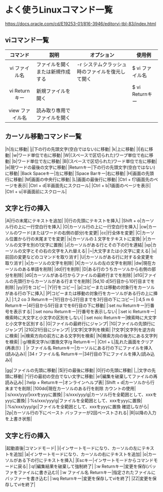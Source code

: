 # よく使うLinuxコマンド一覧
https://docs.oracle.com/cd/E19253-01/816-3946/editorvi-tbl-83/index.html

## viコマンド一覧

|コマンド|説明|オプション|使用例|  
|:---:|---|---|---|
|vi ファイル名|ファイルを開くまたは新規作成する|-r システムクラッシュ時のファイルを復元して開く|$ vi ファイル名|
|vi Returnキー|新規ファイルを開く| |$ vi Returnキー|
|view ファイル名|読み取り専用でファイルを開く|

## カーソル移動コマンド一覧

|h|左に移動|
|j|下の行の先頭文字(空白ではない)に移動|
|k|上に移動|
|l|右に移動|
|w|ワード単位で右に移動|
|W|(スペースで区切られた)ワープ単位で右に移動|
|b|ワード単位で左に移動|
|B|(スペースで区切られた)ワード単位で左に移動|
|e|現ワードの最後の文字に移動|
|Returnキー|下の行の先頭文字(空白ではない)に移動|
|Back Spaceキー|左に移動|
|Space Barキー|右に移動|
|H|画面の先頭行に移動|
|M|画面の中央行に移動|
|L|画面の最後行に移動|
|Ctrl + f|1画面先のページを表示|
|Ctrl + d|半画面先にスクロール|
|Ctrl + b|1画面のページを表示|
|Ctrl + u|半画面前にスクロール|

## 文字と行の挿入
|A|行の末尾にテキストを追加|
|I|行の先頭にテキストを挿入|
|Shift + o|カーソル行の上に一行空白行を挿入|
|O|カーソル行の上に一行空白行を挿入|
|cw|カーソルのワード(またはワードの右側の部分)を変更|
|cc|行全体を変更|
|C|カーソル位置から行の末尾までを変更|
|s|カーソルの１文字をテキストに変換|
|r|カーソルの文字を別の1文字に置換|
|J|カーソルがある行とその下の行を連結|
|xp|カーソルの文字とその右の文字を入れ替える|
|~|大文字または小文字に変える|
|u|前回の変更などのコマンドを取り消す|
|U|カーソルがある行に対する全変更を取り消す|
|x|カーソルの文字を削除|
|X|カーソルの左の文字を削除|
|dw|現在カーソルのある単語を削除|
|dd|行を削除|
|D|ある行のうちカーソルから右側の部分を削除|
|dG|カーソルがある行からファイルの最終行までを削除|
|d1G|ファイルの先頭行からカーソルがある行までを削除|
|5d,10 d|5行目から10行目までを削除|
|yy|行をコピー|
|Y|行をコピー|
|p|コピーまたは移動の対象行をカーソルがある行の下に挿入|
|P|コピーまたは移動の対象行をカーソルがある行の上に挿入|
|:1,2 co 3 Returnキー|1行目から2行目までを3行目の下にコピー|
|:4,5 m 6 Returnキー|4行目から5行目までを6行目の下に移動|
|:set nu Returnキー|行番号を表示する|
|:set nonu Returnキー|行番号を表示しない|
|:set ic Returnキー|検索時に大文字と小文字の区別をしない|
|:set noic Returnキー|検索時に大文字と小文字を区別する|
|G|ファイルの最終行にジャンプ|
|1G|ファイルの先頭行にジャンプ|
|21G|21行目にジャンプ|
|/文字|文字列を検索|
|?文字|文字列を逆方向に検索|
|n|検索方向の前方にある文字列を検索|
|N|検索方向の後方にある文字列を検索|
|:g/検索文字/s//置換文字/g Returnキー|
|Ctrl + L|乱れた画面をクリア(再表示）|
|r ファイル名 Returnキー|カーソルにある行の下にファイルを挿入(読み込み)|
|34 r ファイル名 Returnキー|34行目の下にファイルを挿入(読み込み)|

|gg|ファイルの先頭に移動|
|$|行の最後に移動|
|0|行の先頭に移動|
|_|文字の先頭に移動|
|^|行の最初の空白でない文字に移動|
|e!|編集を破棄してファイルの再読み込み|
|:help + Returnキー|オンラインヘルプ表|
|Shift + d|カーソルから行末までを削除|
|100dd|現在カーソルのある行を削除 カウントの使用|
|:s/xxx/yyy/|xxxをyyyに置換|
|:s/xxx/yyy/g|カーソル行を全範囲として、xxxをyyyに置換|
|:%s/xxx/yyy/g|ファイルを全範囲として、xxxをyyyに置換|
|:%s/xxx/yyy/gc|ファイルを全範囲として、xxxをyyyに置換 確認しながら|
|2p|カーソル行の下にペースト バッファーが2回ペーストされる|
|R|以降の入力を上書き状態|

## 文字と行の挿入
|起動直後|コマンドモード|
|i|インサートモードになり、カーソルの左にテキストを追加|
|a|インサートモードになり、カーソルの右にテキストを追加|
|o|カーソルがある下の行にテキストを挿入|
|Escキー|インサートモードからコマンドモードに戻る|
|:q!|編集結果を破棄して強制終了|
|:w Returnキー|変更を保存(バッファをファイルに書き込む)|
|:w ファイル名 Returnキー|指定されたファイルにバッファーを書き込む|
|:wq Returnキー|変更を保存してviを終了|
|ZZ|変更を保存してviを終了|